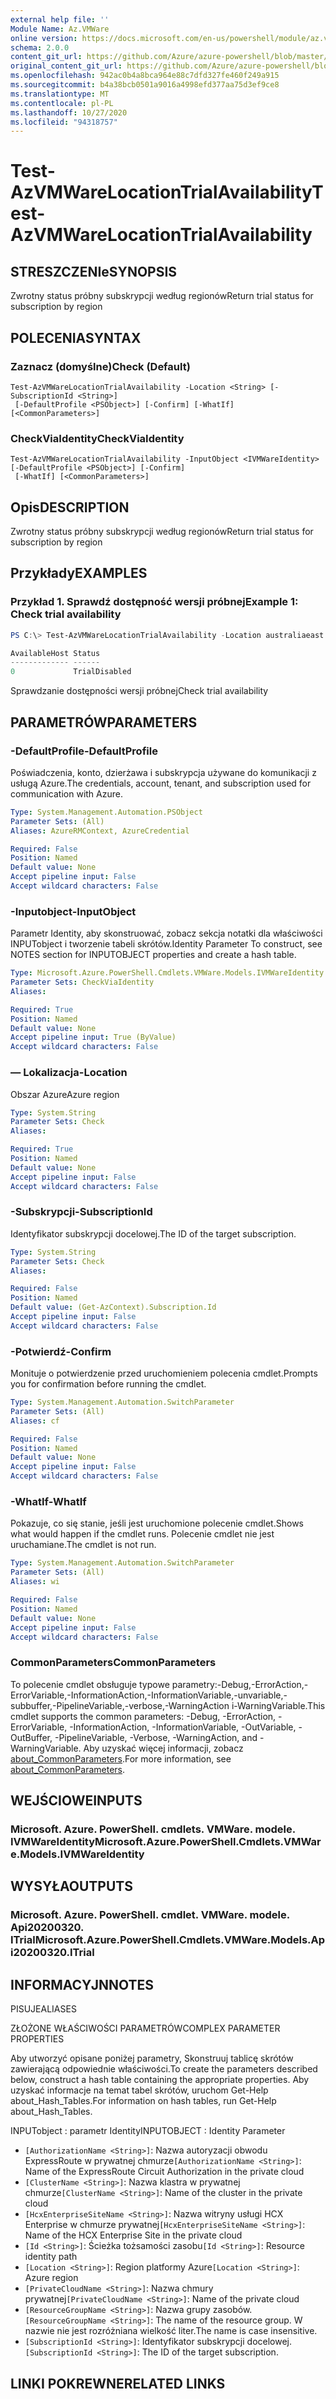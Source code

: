 ```yaml
---
external help file: ''
Module Name: Az.VMWare
online version: https://docs.microsoft.com/en-us/powershell/module/az.vmware/test-azvmwarelocationtrialavailability
schema: 2.0.0
content_git_url: https://github.com/Azure/azure-powershell/blob/master/src/VMWare/help/Test-AzVMWareLocationTrialAvailability.md
original_content_git_url: https://github.com/Azure/azure-powershell/blob/master/src/VMWare/help/Test-AzVMWareLocationTrialAvailability.md
ms.openlocfilehash: 942ac0b4a8bca964e88c7dfd327fe460f249a915
ms.sourcegitcommit: b4a38bcb0501a9016a4998efd377aa75d3ef9ce8
ms.translationtype: MT
ms.contentlocale: pl-PL
ms.lasthandoff: 10/27/2020
ms.locfileid: "94318757"
---
```

# <span data-ttu-id="17344-101">Test-AzVMWareLocationTrialAvailability</span><span class="sxs-lookup"><span data-stu-id="17344-101">Test-AzVMWareLocationTrialAvailability</span></span>

## <span data-ttu-id="17344-102">STRESZCZENIe</span><span class="sxs-lookup"><span data-stu-id="17344-102">SYNOPSIS</span></span>
<span data-ttu-id="17344-103">Zwrotny status próbny subskrypcji według regionów</span><span class="sxs-lookup"><span data-stu-id="17344-103">Return trial status for subscription by region</span></span>

## <span data-ttu-id="17344-104">POLECENIA</span><span class="sxs-lookup"><span data-stu-id="17344-104">SYNTAX</span></span>

### <span data-ttu-id="17344-105">Zaznacz (domyślne)</span><span class="sxs-lookup"><span data-stu-id="17344-105">Check (Default)</span></span>
```
Test-AzVMWareLocationTrialAvailability -Location <String> [-SubscriptionId <String>]
 [-DefaultProfile <PSObject>] [-Confirm] [-WhatIf] [<CommonParameters>]
```

### <span data-ttu-id="17344-106">CheckViaIdentity</span><span class="sxs-lookup"><span data-stu-id="17344-106">CheckViaIdentity</span></span>
```
Test-AzVMWareLocationTrialAvailability -InputObject <IVMWareIdentity> [-DefaultProfile <PSObject>] [-Confirm]
 [-WhatIf] [<CommonParameters>]
```

## <span data-ttu-id="17344-107">Opis</span><span class="sxs-lookup"><span data-stu-id="17344-107">DESCRIPTION</span></span>
<span data-ttu-id="17344-108">Zwrotny status próbny subskrypcji według regionów</span><span class="sxs-lookup"><span data-stu-id="17344-108">Return trial status for subscription by region</span></span>

## <span data-ttu-id="17344-109">Przykłady</span><span class="sxs-lookup"><span data-stu-id="17344-109">EXAMPLES</span></span>

### <span data-ttu-id="17344-110">Przykład 1. Sprawdź dostępność wersji próbnej</span><span class="sxs-lookup"><span data-stu-id="17344-110">Example 1: Check trial availability</span></span>
```powershell
PS C:\> Test-AzVMWareLocationTrialAvailability -Location australiaeast

AvailableHost Status
------------- ------
0             TrialDisabled
```

<span data-ttu-id="17344-111">Sprawdzanie dostępności wersji próbnej</span><span class="sxs-lookup"><span data-stu-id="17344-111">Check trial availability</span></span>

## <span data-ttu-id="17344-112">PARAMETRÓW</span><span class="sxs-lookup"><span data-stu-id="17344-112">PARAMETERS</span></span>

### <span data-ttu-id="17344-113">-DefaultProfile</span><span class="sxs-lookup"><span data-stu-id="17344-113">-DefaultProfile</span></span>
<span data-ttu-id="17344-114">Poświadczenia, konto, dzierżawa i subskrypcja używane do komunikacji z usługą Azure.</span><span class="sxs-lookup"><span data-stu-id="17344-114">The credentials, account, tenant, and subscription used for communication with Azure.</span></span>

```yaml
Type: System.Management.Automation.PSObject
Parameter Sets: (All)
Aliases: AzureRMContext, AzureCredential

Required: False
Position: Named
Default value: None
Accept pipeline input: False
Accept wildcard characters: False
```

### <span data-ttu-id="17344-115">-Inputobject</span><span class="sxs-lookup"><span data-stu-id="17344-115">-InputObject</span></span>
<span data-ttu-id="17344-116">Parametr Identity, aby skonstruować, zobacz sekcja notatki dla właściwości INPUTobject i tworzenie tabeli skrótów.</span><span class="sxs-lookup"><span data-stu-id="17344-116">Identity Parameter To construct, see NOTES section for INPUTOBJECT properties and create a hash table.</span></span>

```yaml
Type: Microsoft.Azure.PowerShell.Cmdlets.VMWare.Models.IVMWareIdentity
Parameter Sets: CheckViaIdentity
Aliases:

Required: True
Position: Named
Default value: None
Accept pipeline input: True (ByValue)
Accept wildcard characters: False
```

### <span data-ttu-id="17344-117">— Lokalizacja</span><span class="sxs-lookup"><span data-stu-id="17344-117">-Location</span></span>
<span data-ttu-id="17344-118">Obszar Azure</span><span class="sxs-lookup"><span data-stu-id="17344-118">Azure region</span></span>

```yaml
Type: System.String
Parameter Sets: Check
Aliases:

Required: True
Position: Named
Default value: None
Accept pipeline input: False
Accept wildcard characters: False
```

### <span data-ttu-id="17344-119">-Subskrypcji</span><span class="sxs-lookup"><span data-stu-id="17344-119">-SubscriptionId</span></span>
<span data-ttu-id="17344-120">Identyfikator subskrypcji docelowej.</span><span class="sxs-lookup"><span data-stu-id="17344-120">The ID of the target subscription.</span></span>

```yaml
Type: System.String
Parameter Sets: Check
Aliases:

Required: False
Position: Named
Default value: (Get-AzContext).Subscription.Id
Accept pipeline input: False
Accept wildcard characters: False
```

### <span data-ttu-id="17344-121">-Potwierdź</span><span class="sxs-lookup"><span data-stu-id="17344-121">-Confirm</span></span>
<span data-ttu-id="17344-122">Monituje o potwierdzenie przed uruchomieniem polecenia cmdlet.</span><span class="sxs-lookup"><span data-stu-id="17344-122">Prompts you for confirmation before running the cmdlet.</span></span>

```yaml
Type: System.Management.Automation.SwitchParameter
Parameter Sets: (All)
Aliases: cf

Required: False
Position: Named
Default value: None
Accept pipeline input: False
Accept wildcard characters: False
```

### <span data-ttu-id="17344-123">-WhatIf</span><span class="sxs-lookup"><span data-stu-id="17344-123">-WhatIf</span></span>
<span data-ttu-id="17344-124">Pokazuje, co się stanie, jeśli jest uruchomione polecenie cmdlet.</span><span class="sxs-lookup"><span data-stu-id="17344-124">Shows what would happen if the cmdlet runs.</span></span>
<span data-ttu-id="17344-125">Polecenie cmdlet nie jest uruchamiane.</span><span class="sxs-lookup"><span data-stu-id="17344-125">The cmdlet is not run.</span></span>

```yaml
Type: System.Management.Automation.SwitchParameter
Parameter Sets: (All)
Aliases: wi

Required: False
Position: Named
Default value: None
Accept pipeline input: False
Accept wildcard characters: False
```

### <span data-ttu-id="17344-126">CommonParameters</span><span class="sxs-lookup"><span data-stu-id="17344-126">CommonParameters</span></span>
<span data-ttu-id="17344-127">To polecenie cmdlet obsługuje typowe parametry:-Debug,-ErrorAction,-ErrorVariable,-InformationAction,-InformationVariable,-unvariable,-subbuffer,-PipelineVariable,-verbose,-WarningAction i-WarningVariable.</span><span class="sxs-lookup"><span data-stu-id="17344-127">This cmdlet supports the common parameters: -Debug, -ErrorAction, -ErrorVariable, -InformationAction, -InformationVariable, -OutVariable, -OutBuffer, -PipelineVariable, -Verbose, -WarningAction, and -WarningVariable.</span></span> <span data-ttu-id="17344-128">Aby uzyskać więcej informacji, zobacz [about_CommonParameters](http://go.microsoft.com/fwlink/?LinkID=113216).</span><span class="sxs-lookup"><span data-stu-id="17344-128">For more information, see [about_CommonParameters](http://go.microsoft.com/fwlink/?LinkID=113216).</span></span>

## <span data-ttu-id="17344-129">WEJŚCIOWE</span><span class="sxs-lookup"><span data-stu-id="17344-129">INPUTS</span></span>

### <span data-ttu-id="17344-130">Microsoft. Azure. PowerShell. cmdlets. VMWare. modele. IVMWareIdentity</span><span class="sxs-lookup"><span data-stu-id="17344-130">Microsoft.Azure.PowerShell.Cmdlets.VMWare.Models.IVMWareIdentity</span></span>

## <span data-ttu-id="17344-131">WYSYŁA</span><span class="sxs-lookup"><span data-stu-id="17344-131">OUTPUTS</span></span>

### <span data-ttu-id="17344-132">Microsoft. Azure. PowerShell. cmdlet. VMWare. modele. Api20200320. ITrial</span><span class="sxs-lookup"><span data-stu-id="17344-132">Microsoft.Azure.PowerShell.Cmdlets.VMWare.Models.Api20200320.ITrial</span></span>

## <span data-ttu-id="17344-133">INFORMACYJN</span><span class="sxs-lookup"><span data-stu-id="17344-133">NOTES</span></span>

<span data-ttu-id="17344-134">PISUJE</span><span class="sxs-lookup"><span data-stu-id="17344-134">ALIASES</span></span>

<span data-ttu-id="17344-135">ZŁOŻONE WŁAŚCIWOŚCI PARAMETRÓW</span><span class="sxs-lookup"><span data-stu-id="17344-135">COMPLEX PARAMETER PROPERTIES</span></span>

<span data-ttu-id="17344-136">Aby utworzyć opisane poniżej parametry, Skonstruuj tablicę skrótów zawierającą odpowiednie właściwości.</span><span class="sxs-lookup"><span data-stu-id="17344-136">To create the parameters described below, construct a hash table containing the appropriate properties.</span></span> <span data-ttu-id="17344-137">Aby uzyskać informacje na temat tabel skrótów, uruchom Get-Help about_Hash_Tables.</span><span class="sxs-lookup"><span data-stu-id="17344-137">For information on hash tables, run Get-Help about_Hash_Tables.</span></span>


<span data-ttu-id="17344-138">INPUTobject <IVMWareIdentity> : parametr Identity</span><span class="sxs-lookup"><span data-stu-id="17344-138">INPUTOBJECT <IVMWareIdentity>: Identity Parameter</span></span>
  - <span data-ttu-id="17344-139">`[AuthorizationName <String>]`: Nazwa autoryzacji obwodu ExpressRoute w prywatnej chmurze</span><span class="sxs-lookup"><span data-stu-id="17344-139">`[AuthorizationName <String>]`: Name of the ExpressRoute Circuit Authorization in the private cloud</span></span>
  - <span data-ttu-id="17344-140">`[ClusterName <String>]`: Nazwa klastra w prywatnej chmurze</span><span class="sxs-lookup"><span data-stu-id="17344-140">`[ClusterName <String>]`: Name of the cluster in the private cloud</span></span>
  - <span data-ttu-id="17344-141">`[HcxEnterpriseSiteName <String>]`: Nazwa witryny usługi HCX Enterprise w chmurze prywatnej</span><span class="sxs-lookup"><span data-stu-id="17344-141">`[HcxEnterpriseSiteName <String>]`: Name of the HCX Enterprise Site in the private cloud</span></span>
  - <span data-ttu-id="17344-142">`[Id <String>]`: Ścieżka tożsamości zasobu</span><span class="sxs-lookup"><span data-stu-id="17344-142">`[Id <String>]`: Resource identity path</span></span>
  - <span data-ttu-id="17344-143">`[Location <String>]`: Region platformy Azure</span><span class="sxs-lookup"><span data-stu-id="17344-143">`[Location <String>]`: Azure region</span></span>
  - <span data-ttu-id="17344-144">`[PrivateCloudName <String>]`: Nazwa chmury prywatnej</span><span class="sxs-lookup"><span data-stu-id="17344-144">`[PrivateCloudName <String>]`: Name of the private cloud</span></span>
  - <span data-ttu-id="17344-145">`[ResourceGroupName <String>]`: Nazwa grupy zasobów.</span><span class="sxs-lookup"><span data-stu-id="17344-145">`[ResourceGroupName <String>]`: The name of the resource group.</span></span> <span data-ttu-id="17344-146">W nazwie nie jest rozróżniana wielkość liter.</span><span class="sxs-lookup"><span data-stu-id="17344-146">The name is case insensitive.</span></span>
  - <span data-ttu-id="17344-147">`[SubscriptionId <String>]`: Identyfikator subskrypcji docelowej.</span><span class="sxs-lookup"><span data-stu-id="17344-147">`[SubscriptionId <String>]`: The ID of the target subscription.</span></span>

## <span data-ttu-id="17344-148">LINKI POKREWNE</span><span class="sxs-lookup"><span data-stu-id="17344-148">RELATED LINKS</span></span>

